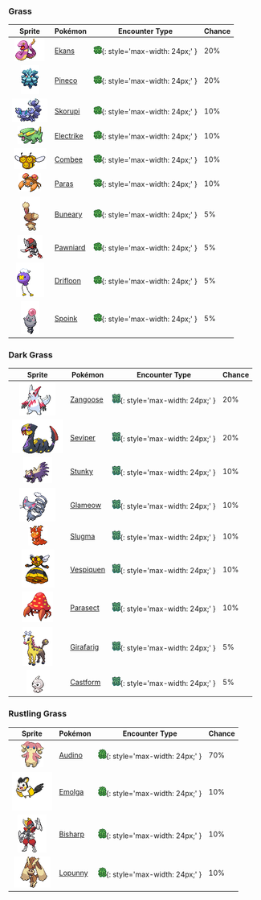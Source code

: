 

### Grass

| Sprite | Pokémon | Encounter Type | Chance |
| :---: | --- | :---: | --- |
| ![Ekans](../../assets/sprites/ekans/front.gif "Ekans: It sneaks through grass without making a sound and strikes unsuspecting prey from behind.") | [Ekans](../../pokemon/ekans.md/) | ![Grass](../../assets/encounter_types/grass.png){: style='max-width: 24px;' } | 20% |
| ![Pineco](../../assets/sprites/pineco/front.gif "Pineco: It looks just like a pinecone. Its shell protects it from bird Pokémon that peck it by mistake.") | [Pineco](../../pokemon/pineco.md/) | ![Grass](../../assets/encounter_types/grass.png){: style='max-width: 24px;' } | 20% |
| ![Skorupi](../../assets/sprites/skorupi/front.gif "Skorupi: As soon as the tail claws close, its needle tips secrete poison. It can survive a year without food.") | [Skorupi](../../pokemon/skorupi.md/) | ![Grass](../../assets/encounter_types/grass.png){: style='max-width: 24px;' } | 10% |
| ![Electrike](../../assets/sprites/electrike/front.gif "Electrike: Using electricity stored in its fur, it stimulates its muscles to heighten its reaction speed.") | [Electrike](../../pokemon/electrike.md/) | ![Grass](../../assets/encounter_types/grass.png){: style='max-width: 24px;' } | 10% |
| ![Combee](../../assets/sprites/combee/front.gif "Combee: The trio is together from birth. It constantly gathers honey from flowers to please Vespiquen.") | [Combee](../../pokemon/combee.md/) | ![Grass](../../assets/encounter_types/grass.png){: style='max-width: 24px;' } | 10% |
| ![Paras](../../assets/sprites/paras/front.gif "Paras: Mushrooms named tochukaso grow on its back. They grow along with the host Paras.") | [Paras](../../pokemon/paras.md/) | ![Grass](../../assets/encounter_types/grass.png){: style='max-width: 24px;' } | 10% |
| ![Buneary](../../assets/sprites/buneary/front.gif "Buneary: Its ears are always rolled up. They can be forcefully extended to shatter even a large boulder.") | [Buneary](../../pokemon/buneary.md/) | ![Grass](../../assets/encounter_types/grass.png){: style='max-width: 24px;' } | 5% |
| ![Pawniard](../../assets/sprites/pawniard/front.gif "Pawniard: They fight at Bisharp’s command. They cling to their prey and inflict damage by sinking their blades into it.") | [Pawniard](../../pokemon/pawniard.md/) | ![Grass](../../assets/encounter_types/grass.png){: style='max-width: 24px;' } | 5% |
| ![Drifloon](../../assets/sprites/drifloon/front.gif "Drifloon: Because of the way it floats aimlessly, an old folktale calls it a “Signpost for Wandering Spirits.”") | [Drifloon](../../pokemon/drifloon.md/) | ![Grass](../../assets/encounter_types/grass.png){: style='max-width: 24px;' } | 5% |
| ![Spoink](../../assets/sprites/spoink/front.gif "Spoink: It bounces constantly, using its tail like a spring. The shock of bouncing keeps its heart beating.") | [Spoink](../../pokemon/spoink.md/) | ![Grass](../../assets/encounter_types/grass.png){: style='max-width: 24px;' } | 5%

### Dark Grass

| Sprite | Pokémon | Encounter Type | Chance |
| :---: | --- | :---: | --- |
| ![Zangoose](../../assets/sprites/zangoose/front.gif "Zangoose: It has feuded with Seviper for many generations. Its sharp claws are its biggest weapons.") | [Zangoose](../../pokemon/zangoose.md/) | ![Dark Grass](../../assets/encounter_types/dark_grass.png){: style='max-width: 24px;' } | 20% |
| ![Seviper](../../assets/sprites/seviper/front.gif "Seviper: For many generations, it has feuded with Zangoose. It whets its bladed tail on rocks for battle.") | [Seviper](../../pokemon/seviper.md/) | ![Dark Grass](../../assets/encounter_types/dark_grass.png){: style='max-width: 24px;' } | 20% |
| ![Stunky](../../assets/sprites/stunky/front.gif "Stunky: It sprays a foul fluid from its rear. Its stench spreads over a mile radius, driving Pokémon away.") | [Stunky](../../pokemon/stunky.md/) | ![Dark Grass](../../assets/encounter_types/dark_grass.png){: style='max-width: 24px;' } | 10% |
| ![Glameow](../../assets/sprites/glameow/front.gif "Glameow: It hides its spiteful tendency of hooking its claws into the nose of its Trainer if it isn’t fed.") | [Glameow](../../pokemon/glameow.md/) | ![Dark Grass](../../assets/encounter_types/dark_grass.png){: style='max-width: 24px;' } | 10% |
| ![Slugma](../../assets/sprites/slugma/front.gif "Slugma: Its body is made of magma. If it doesn’t keep moving, its body will cool and harden.") | [Slugma](../../pokemon/slugma.md/) | ![Dark Grass](../../assets/encounter_types/dark_grass.png){: style='max-width: 24px;' } | 10% |
| ![Vespiquen](../../assets/sprites/vespiquen/front.gif "Vespiquen: It releases various pheromones to make the grubs in its body do its bidding while fighting foes.") | [Vespiquen](../../pokemon/vespiquen.md/) | ![Dark Grass](../../assets/encounter_types/dark_grass.png){: style='max-width: 24px;' } | 10% |
| ![Parasect](../../assets/sprites/parasect/front.gif "Parasect: A mushroom grown larger than the host’s body controls Parasect. It scatters poisonous spores.") | [Parasect](../../pokemon/parasect.md/) | ![Dark Grass](../../assets/encounter_types/dark_grass.png){: style='max-width: 24px;' } | 10% |
| ![Girafarig](../../assets/sprites/girafarig/front.gif "Girafarig: The head on its tail contains a small brain. It can instinctively fight even while facing backward.") | [Girafarig](../../pokemon/girafarig.md/) | ![Dark Grass](../../assets/encounter_types/dark_grass.png){: style='max-width: 24px;' } | 5% |
| ![Castform](../../assets/sprites/castform/front.gif "Castform: Its appearance changes with the weather. Recently, its molecules were found to be just like water.") | [Castform](../../pokemon/castform.md/) | ![Dark Grass](../../assets/encounter_types/dark_grass.png){: style='max-width: 24px;' } | 5%

### Rustling Grass

| Sprite | Pokémon | Encounter Type | Chance |
| :---: | --- | :---: | --- |
| ![Audino](../../assets/sprites/audino/front.gif "Audino: Its auditory sense is astounding. It has a radarlike ability to understand its surroundings through slight sounds.") | [Audino](../../pokemon/audino.md/) | ![Rustling Grass](../../assets/encounter_types/rustling_grass.png){: style='max-width: 24px;' } | 70% |
| ![Emolga](../../assets/sprites/emolga/front.gif "Emolga: They live on treetops and glide using the inside of a cape-like membrane while discharging electricity.") | [Emolga](../../pokemon/emolga.md/) | ![Rustling Grass](../../assets/encounter_types/rustling_grass.png){: style='max-width: 24px;' } | 10% |
| ![Bisharp](../../assets/sprites/bisharp/front.gif "Bisharp: Bisharp pursues prey in the company of a large group of Pawniard. Then Bisharp finishes off the prey.") | [Bisharp](../../pokemon/bisharp.md/) | ![Rustling Grass](../../assets/encounter_types/rustling_grass.png){: style='max-width: 24px;' } | 10% |
| ![Lopunny](../../assets/sprites/lopunny/front.gif "Lopunny: The ears appear to be delicate. If they are touched roughly, it kicks with its graceful legs.") | [Lopunny](../../pokemon/lopunny.md/) | ![Rustling Grass](../../assets/encounter_types/rustling_grass.png){: style='max-width: 24px;' } | 10% |
